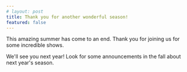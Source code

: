 ```yaml
---
# layout: post
title: Thank you for another wonderful season!
featured: false
---
```


This amazing summer has come to an end. Thank you for joining us for some
incredible shows.

We'll see you next year! Look for some announcements in the fall about next year's
season.
